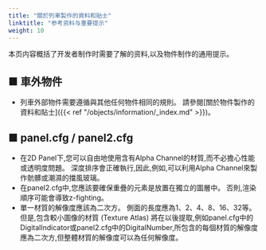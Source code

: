 ```yaml
---
title: "關於列車製作的資料和貼士"
linktitle: "参考资料与重要提示"
weight: 10
---
```

本页内容概括了开发者制作时需要了解的资料,以及物件制作的通用提示。

## ■ 車外物件

- 列車外部物件需要遵循與其他任何物件相同的規則。 請參閱[關於物件製作的資料和貼士]({{< ref "/objects/information/_index.md" >}})。



## ■ panel.cfg / panel2.cfg

- 在2D Panel下,您可以自由地使用含有Alpha Channel的材質,而不必擔心性能或透明度問題。 深度排序會正確執行,因此,例如,可以利用Alpha Channel來製作骯髒或潮濕的擋風玻璃。
- 在panel2.cfg中,您應該要確保重疊的元素是放置在獨立的圖層中。 否則,渲染順序可能會導致z-fighting。
- 單一材質的解像度應該為二次方。 側面的長度應為1、2、4、8、16、32等。但是,包含較小圖像的材質 (Texture Atlas) 將在以後提取,例如panel.cfg中的DigitalIndicator或panel2.cfg中的DigitalNumber,所包含的每個材質的解像度應為二次方,但整體材質的解像度可以為任何解像度。